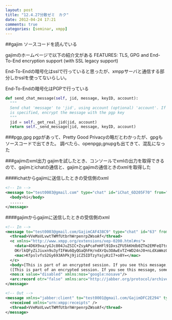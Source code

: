 ```yaml
---
layout: post
title: "12.4.27分散ゼミ　カク"
date: 2012-04-24 17:21
comments: true
categories: [seminar, xmpp]
---
```

##gajim
ソースコードを読んでいる

gajimのホームページで以下の紹介文がある
FEATURES:
TLS, GPG and End-To-End encryption support (with SSL legacy support)

End-To-Endの暗号化はsslで行っていると思ったが、xmppサーバと通信する部分しかsslを使ってないらしい。

End-To-Endの暗号化はPGPで行っている
``` python
def send_chat_message(self, jid, message, keyID, account):
  """
  Send chat 'message' to 'jid', using account (optional) 'account'. If keyID
  is specified, encrypt the message with the pgp key
  """
  jid = self._get_real_jid(jid, account)
  return self._send_message(jid, message, keyID, account)
```

###pgp,gpg
pgpがあって、Pretty Good Privacyの略だとわかったが、gpgもソースコードで出てきた。
調べたら、openpgp,gnupgも出てきて、混乱になった

###gajimのxml出力
gajimを試したとき、コンソールでxmlの出力を取得できるので、gajimとichatの通信と、gajimとgajimの通信ときのxmlを取得した

####ichatからgajimに送信したときの受信側のxml
``` xml
<!-- In -->
<message to="test0003@gmail.com" type="chat" id="iChat_6D205F70" from="test0001@gmail.com/kakuMacB434868F">
  <body>hi</body>
  ......
</message>
```

####gajimからgajimに送信したときの受信側のxml
``` xml
<!-- In -->
<message to="test0003@gmail.com/GajimCAF438C9" type="chat" id="63" from="test0001@gmail.com/GajimDFC2E294">
  <thread>VVeMaVLvwtTWMfUtbrhWrpenrpZWsoAf</thread>
  <c xmlns="http://www.xmpp.org/extensions/xep-0200.html#ns">
    <data>4D6X9xa/yGJc804JuZSIC+ZsyAPcaFmHFl91DxsZFU5kKHdb0ZTm2EMFeQ7td83btDk31beJ+tXmFK53z93
	OKrlkQFyZiJiuxn9u3yfIFWu6QyQGaQhFH/ndXrQu3OAwEvTZ+WD24nJ0+nLdXaWmzQ==</data>
    <mac>KfpslvfsS2Gy693AhPkj9jiCZ5IDTzyYajyKzI7+o8Y=</mac>
  </c>
  <body>[This is part of an encrypted session. If you see this message, something went wrong.]
  ([This is part of an encrypted session. If you see this message, something went wrong.])</body>
  <nos:x value="disabled" xmlns:nos="google:nosave"/>
  <arc:record otr="false" xmlns:arc="http://jabber.org/protocol/archive"/>
</message>

<!-- Out -->
<message xmlns="jabber:client" to="test0001@gmail.com/GajimDFC2E294" type="chat" id="63">
  <received xmlns="urn:xmpp:receipts" />
  <thread>VVeMaVLvwtTWMfUtbrhWrpenrpZWsoAf</thread>
</message>
```
